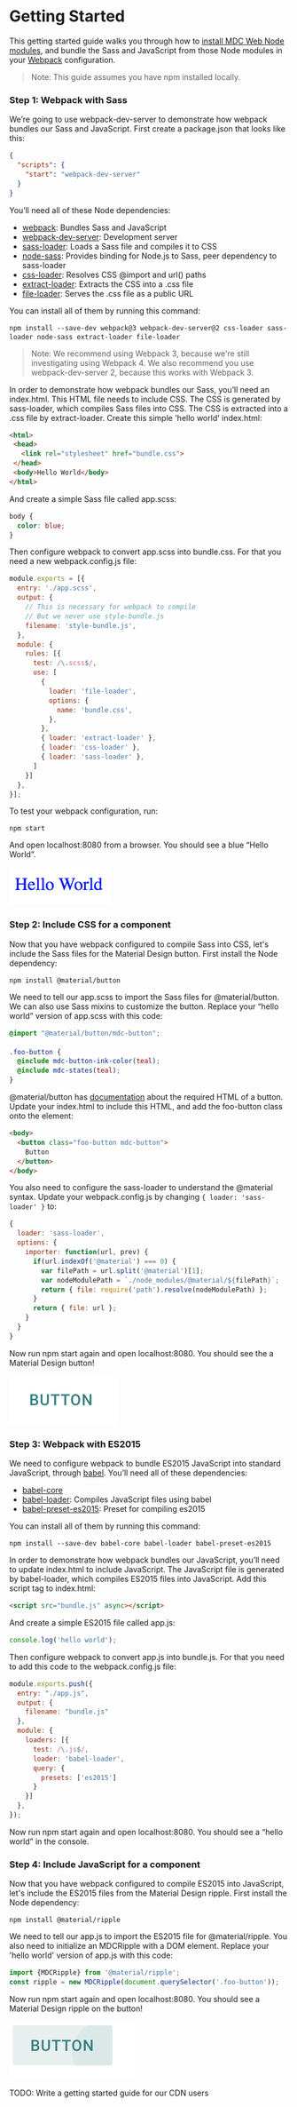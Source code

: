 <!--docs:
title: "Getting Started"
layout: landing
section: docs
path: /docs/getting-started/
-->

# Getting Started

This getting started guide walks you through how to [install MDC Web Node modules](https://www.npmjs.com/org/material), and bundle the Sass and JavaScript from those Node modules in your [Webpack](https://webpack.js.org/) configuration.

> Note: This guide assumes you have npm installed locally.

### Step 1: Webpack with Sass

We’re going to use webpack-dev-server to demonstrate how webpack bundles our Sass and JavaScript. First create a package.json that looks like this:

```json
{
  "scripts": {
    "start": "webpack-dev-server"
  }
}
```

You’ll need all of these Node dependencies:
- [webpack](https://www.npmjs.com/package/webpack): Bundles Sass and JavaScript
- [webpack-dev-server](https://www.npmjs.com/package/webpack-dev-server): Development server
- [sass-loader](https://www.npmjs.com/package/sass-loader): Loads a Sass file and compiles it to CSS
- [node-sass](https://www.npmjs.com/package/node-sass): Provides binding for Node.js to Sass, peer dependency to sass-loader
- [css-loader](https://www.npmjs.com/package/css-loader): Resolves CSS @import and url() paths
- [extract-loader](https://github.com/peerigon/extract-loader): Extracts the CSS into a .css file
- [file-loader](https://github.com/webpack-contrib/file-loader): Serves the .css file as a public URL

You can install all of them by running this command:

```
npm install --save-dev webpack@3 webpack-dev-server@2 css-loader sass-loader node-sass extract-loader file-loader
```

> Note: We recommend using Webpack 3, because we're still investigating using Webpack 4. We also recommend you use webpack-dev-server 2, because this works with Webpack 3.

In order to demonstrate how webpack bundles our Sass, you’ll need an index.html. This HTML file needs to include CSS. The CSS is generated by sass-loader, which compiles Sass files into CSS. The CSS is extracted into a .css file by extract-loader. Create this simple 'hello world' index.html:

```html
<html>
 <head>
   <link rel="stylesheet" href="bundle.css">
 </head>
 <body>Hello World</body>
</html>
```

And create a simple Sass file called app.scss:

```scss
body {
  color: blue;
}
```

Then configure webpack to convert app.scss into bundle.css. For that you need a new webpack.config.js file:

```js
module.exports = [{
  entry: './app.scss',
  output: {
    // This is necessary for webpack to compile
    // But we never use style-bundle.js
    filename: 'style-bundle.js',
  },
  module: {
    rules: [{
      test: /\.scss$/,
      use: [
        {
          loader: 'file-loader',
          options: {
            name: 'bundle.css',
          },
        },
        { loader: 'extract-loader' },
        { loader: 'css-loader' },
        { loader: 'sass-loader' },
      ]
    }]
  },
}];
```

To test your webpack configuration, run:

```
npm start
```

And open localhost:8080 from a browser. You should see a blue “Hello World”.

![Hello World](hello_world.png)

### Step 2: Include CSS for a component

Now that you have webpack configured to compile Sass into CSS, let's include the Sass files for the Material Design button. First install the Node dependency:

```
npm install @material/button
```

We need to tell our app.scss to import the Sass files for @material/button. We can also use Sass mixins to customize the button. Replace your “hello world” version of app.scss with this code:

```scss
@import "@material/button/mdc-button";

.foo-button {
  @include mdc-button-ink-color(teal);
  @include mdc-states(teal);
}
```
@material/button has [documentation](../packages/mdc-button/README.md) about the required HTML of a button. Update your index.html to include this HTML, and add the foo-button class onto the element:

```html
<body>
  <button class="foo-button mdc-button">
    Button
  </button>
</body>
```

You also need to configure the sass-loader to understand the @material syntax. Update your webpack.config.js by changing `{ loader: 'sass-loader' }` to:

```javascript
{
  loader: 'sass-loader',
  options: {
    importer: function(url, prev) {
      if(url.indexOf('@material') === 0) {
        var filePath = url.split('@material')[1];
        var nodeModulePath = `./node_modules/@material/${filePath}`;
        return { file: require('path').resolve(nodeModulePath) };
      }
      return { file: url };
    }
  }
}
```

Now run npm start again and open localhost:8080. You should see the a Material Design button!

![Button](button.png)

### Step 3: Webpack with ES2015

We need to configure webpack to bundle ES2015 JavaScript into standard JavaScript, through [babel](https://babeljs.io). You’ll need all of these dependencies:

- [babel-core](https://www.npmjs.com/package/babel-core)
- [babel-loader](https://www.npmjs.com/package/babel-loader): Compiles JavaScript files using babel
- [babel-preset-es2015](https://www.npmjs.com/package/babel-preset-es2015): Preset for compiling es2015

You can install all of them by running this command:

```
npm install --save-dev babel-core babel-loader babel-preset-es2015
```

In order to demonstrate how webpack bundles our JavaScript, you’ll need to update index.html to include JavaScript. The JavaScript file is generated by babel-loader, which compiles ES2015 files into JavaScript. Add this script tag to index.html:

```html
<script src="bundle.js" async></script>
```

And create a simple ES2015 file called app.js:

```javascript
console.log('hello world');
```

Then configure webpack to convert app.js into bundle.js. For that you need to add this code to the webpack.config.js file:

```javascript
module.exports.push({
  entry: "./app.js",
  output: {
    filename: "bundle.js"
  },
  module: {
    loaders: [{
      test: /\.js$/,
      loader: 'babel-loader',
      query: {
        presets: ['es2015']
      }
    }]
  },
});
```

Now run npm start again and open localhost:8080. You should see a “hello world” in the console.

### Step 4: Include JavaScript for a component

Now that you have webpack configured to compile ES2015 into JavaScript, let's include the ES2015 files from the Material Design ripple. First install the Node dependency:

```
npm install @material/ripple
```

We need to tell our app.js to import the ES2015 file for @material/ripple. You also need to initialize an MDCRipple with a DOM element. Replace your 'hello world' version of app.js with this code:

```javascript
import {MDCRipple} from '@material/ripple';
const ripple = new MDCRipple(document.querySelector('.foo-button'));
```

Now run npm start again and open localhost:8080. You should see a Material Design ripple on the button!

![Button with Ripple](button_with_ripple.png)

TODO: Write a getting started guide for our CDN users
